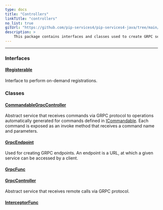 ```yaml
---
type: docs
title: "Controllers"
linkTitle: "controllers"
no_list: true
gitUrl: "https://github.com/pip-services4/pip-services4-java/tree/main/pip-services4-grpc-java"
description: >
    This package contains interfaces and classes used to create GRPC services.
---
```

---
<div class="module-body"> 

### Interfaces

#### [IRegisterable](iregisterable)
Interface to perform on-demand registrations.


### Classes

#### [CommandableGrpcController](commandable_grpc_controller)
Abstract service that receives commands via GRPC protocol
to operations automatically generated for commands defined in [ICommandable](../../commons/commands/icommandable).
Each command is exposed as an invoke method that receives a command name and parameters.

#### [GrpcEndpoint](grpc_endpoint)
Used for creating GRPC endpoints. An endpoint is a URL, at which a given service can be accessed by a client.

#### [GrpcFunc](grpc_func)

#### [GrpcController](grpc_controller)
Abstract service that receives remote calls via GRPC protocol.

#### [InterceptorFunc](interceptor_func)
</div>



